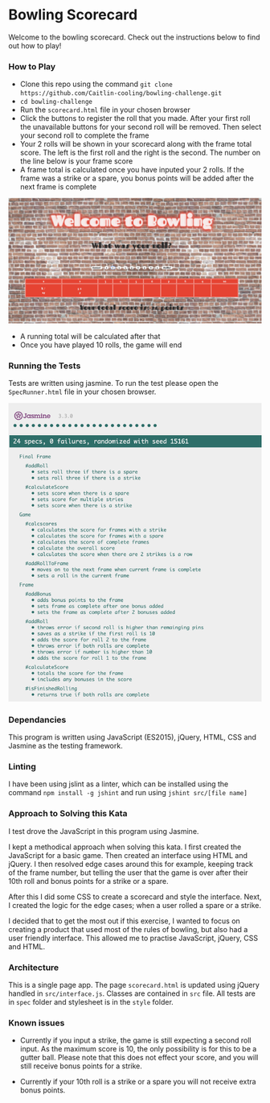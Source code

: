# Bowling Scorecard
Welcome to the bowling scorecard. Check out the instructions below to find out how to play!

### How to Play
* Clone this repo using the command `git clone https://github.com/Caitlin-cooling/bowling-challenge.git`
* `cd bowling-challenge`
* Run the `scorecard.html` file in your chosen browser
* Click the buttons to register the roll that you made. After your first roll the unavailable buttons for your second roll will be removed. Then select your second roll to complete the frame
* Your 2 rolls will be shown in your scorecard along with the frame total score. The left is the first roll and the right is the second. The number on the line below is your frame score
* A frame total is calculated once you have inputed your 2 rolls. If the frame was a strike or a spare, you bonus points will be added after the next frame is complete

![Alt text](/assets/bowling-game.png)

* A running total will be calculated after that
* Once you have played 10 rolls, the game will end

### Running the Tests
Tests are written using jasmine. To run the test please open the `SpecRunner.html` file in your chosen browser.

![alt text](/assets/tests.png)

### Dependancies
This program is written using JavaScript (ES2015), jQuery, HTML, CSS and Jasmine as the testing framework.

### Linting
I have been using jslint as a linter, which can be installed using the command `npm install -g jshint` and run using `jshint src/[file name]`

### Approach to Solving this Kata
I test drove the JavaScript in this program using Jasmine.

I kept a methodical approach when solving this kata. I first created the JavaScript for a basic game. Then created an interface using HTML and jQuery. I then resolved edge cases around this for example, keeping track of the frame number, but telling the user that the  game is over after their 10th roll and bonus points for a strike or a spare.

After this I did some CSS to create a scorecard and style the interface. Next, I created the logic for the edge cases; when a user rolled a spare or a strike.

I decided that to get the most out if this exercise, I wanted to focus on creating a product that used most of the rules of bowling, but also had a user friendly interface. This allowed me to practise JavaScript, jQuery, CSS and HTML.

### Architecture
This is a single page app. The page `scorecard.html` is updated using jQuery handled in `src/interface.js`. Classes are contained in `src` file. All tests are in `spec` folder and stylesheet is in the `style` folder.

### Known issues
* Currently if you input a strike, the game is still expecting a second roll input. As the maximum score is 10, the only possibility is for this to be a gutter ball. Please note that this does not effect your score, and you will still receive bonus points for a strike.

* Currently if your 10th roll is a strike or a spare you will not receive extra bonus points.
